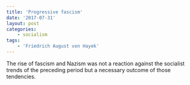 ```yaml
---
title: 'Progressive fascism'
date: '2017-07-31'
layout: post
categories:
    - socialism
tags:
    - 'Friedrich August von Hayek'
---
```


The rise of fascism and Nazism was not a reaction against the socialist trends of the preceding period but a necessary outcome of those tendencies.